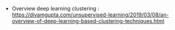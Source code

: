 - Overview deep learning clustering : https://divamgupta.com/unsupervised-learning/2019/03/08/an-overview-of-deep-learning-based-clustering-techniques.html